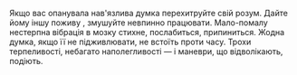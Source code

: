 Якщо вас опанувала нав'язлива думка перехитруйте свій розум. Дайте йому іншу поживу , змушуйте невпинно працювати. Мало-помалу нестерпна вібрація в мозку стихне, послабиться, припиниться. Жодна думка, якщо її не підживлювати, не встоїть проти часу. Трохи терпеливості, небагато наполегливості — і маневри, що відволікають, подіють.